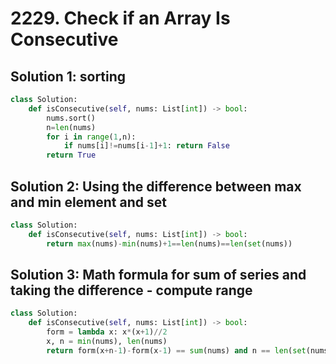 # 2229. Check if an Array Is Consecutive

## Solution 1:  sorting

```py
class Solution:
    def isConsecutive(self, nums: List[int]) -> bool:
        nums.sort()
        n=len(nums)
        for i in range(1,n):
            if nums[i]!=nums[i-1]+1: return False
        return True
```

## Solution 2: Using the difference between max and min element and set

```py
class Solution:
    def isConsecutive(self, nums: List[int]) -> bool:
        return max(nums)-min(nums)+1==len(nums)==len(set(nums))
```

## Solution 3: Math formula for sum of series and taking the difference - compute range

```py
class Solution:
    def isConsecutive(self, nums: List[int]) -> bool:
        form = lambda x: x*(x+1)//2
        x, n = min(nums), len(nums)
        return form(x+n-1)-form(x-1) == sum(nums) and n == len(set(nums))
```